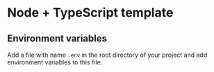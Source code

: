 # Node + TypeScript template

## Environment variables

Add a file with name `.env` in the root directory of your project and add environment variables to this file.
